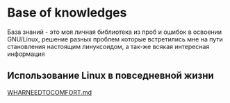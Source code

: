 # Base of knowledges
База знаний - это моя личная библиотека из проб и ошибок в освоении GNU/Linux, решение разных проблем которые встретились мне на пути становления настоящим линуксоидом, а так-же всякая интересная информация

## Использование Linux в повседневной жизни
[WHARNEEDTOCOMFORT.md](/WHATNEEDTOCOMFORT.md)
